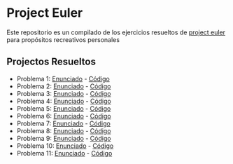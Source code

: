 # Project Euler

Este repositorio es un compilado de los ejercicios resueltos de [project euler](https://projecteuler.net/) para propósitos recreativos personales

## Projectos Resueltos

* Problema 1: [Enunciado](https://projecteuler.net/problem=1) - [Código](https://github.com/MatiasPineda/projecteuler/blob/master/problems/problem1.py)
* Problema 2: [Enunciado](https://projecteuler.net/problem=2) - [Código](https://github.com/MatiasPineda/projecteuler/blob/master/problems/problem2.py)
* Problema 3: [Enunciado](https://projecteuler.net/problem=3) - [Código](https://github.com/MatiasPineda/projecteuler/blob/master/problems/problem3.py)
* Problema 4: [Enunciado](https://projecteuler.net/problem=4) - [Código](https://github.com/MatiasPineda/projecteuler/blob/master/problems/problem4.py)
* Problema 5: [Enunciado](https://projecteuler.net/problem=5) - [Código](https://github.com/MatiasPineda/projecteuler/blob/master/problems/problem5.py)
* Problema 6: [Enunciado](https://projecteuler.net/problem=6) - [Código](https://github.com/MatiasPineda/projecteuler/blob/master/problems/problem6.py)
* Problema 7: [Enunciado](https://projecteuler.net/problem=7) - [Código](https://github.com/MatiasPineda/projecteuler/blob/master/problems/problem7.py)
* Problema 8: [Enunciado](https://projecteuler.net/problem=8) - [Código](https://github.com/MatiasPineda/projecteuler/blob/master/problems/problem8.py)
* Problema 9: [Enunciado](https://projecteuler.net/problem=9) - [Código](https://github.com/MatiasPineda/projecteuler/blob/master/problems/problem9.py)
* Problema 10: [Enunciado](https://projecteuler.net/problem=10) - [Código](https://github.com/MatiasPineda/projecteuler/blob/master/problems/problem10.py)
* Problema 11: [Enunciado](https://projecteuler.net/problem=11) - [Código](https://github.com/MatiasPineda/projecteuler/blob/master/problems/problem11.py)
